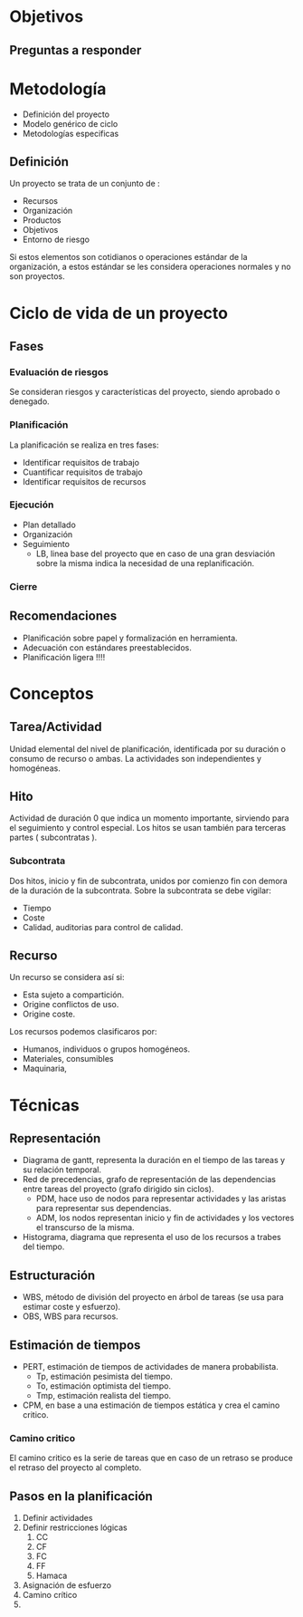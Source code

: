 # Objetivos
## Preguntas a responder
# Metodología
- Definición del proyecto
- Modelo genérico de ciclo
- Metodologías especificas

## Definición
Un proyecto se trata de un conjunto de :
- Recursos
- Organización
- Productos
- Objetivos
- Entorno de riesgo

Si estos elementos son cotidianos o operaciones estándar de la organización, a estos estándar se les considera operaciones normales y no son proyectos.
# Ciclo de vida de un proyecto
## Fases
### Evaluación de riesgos
Se consideran riesgos y características del proyecto, siendo aprobado o denegado.
### Planificación
La planificación se realiza en tres fases:
- Identificar requisitos de trabajo
- Cuantificar requisitos de trabajo
- Identificar requisitos de recursos

### Ejecución
- Plan detallado
- Organización
- Seguimiento
	- LB, linea base del proyecto que en caso de una gran desviación sobre la misma indica la necesidad de una replanificación.

### Cierre
## Recomendaciones
- Planificación sobre papel y formalización en herramienta.
- Adecuación con estándares preestablecidos.
- Planificación ligera !!!!

# Conceptos
## Tarea/Actividad
Unidad elemental del nivel de planificación, identificada por su duración o consumo de recurso o ambas.
La actividades son independientes y homogéneas.
## Hito
Actividad de duración 0 que indica un momento importante, sirviendo para el seguimiento y control especial. Los hitos se usan también para terceras partes ( subcontratas ).
### Subcontrata
Dos hitos, inicio y fin de subcontrata, unidos por comienzo fin con demora de la duración de la subcontrata. Sobre la subcontrata se debe vigilar:
- Tiempo
- Coste
- Calidad, auditorias para control de calidad.

## Recurso
Un recurso se considera así si:
- Esta sujeto a compartición.
- Origine conflictos de uso.
- Origine coste.

Los recursos podemos clasificaros por:
- Humanos, individuos o grupos homogéneos.
- Materiales, consumibles
- Maquinaria, 

# Técnicas
## Representación
- Diagrama de gantt, representa la duración en el tiempo de las tareas y su relación temporal.
- Red de precedencias, grafo de representación de las dependencias entre tareas del proyecto (grafo dirigido sin ciclos).
	- PDM, hace uso de nodos para representar actividades y las aristas para representar sus dependencias.
	- ADM, los nodos representan inicio y fin de actividades y los vectores el transcurso de la misma.
- Histograma, diagrama que representa el uso de los recursos a trabes del tiempo.

## Estructuración
- WBS, método de división del proyecto en árbol de tareas (se usa para estimar coste y esfuerzo).
- OBS, WBS para recursos.

## Estimación de tiempos
- PERT, estimación de tiempos de actividades de manera probabilista.
	- Tp, estimación pesimista del tiempo.
	- To, estimación optimista del tiempo.
	- Tmp, estimación realista del tiempo.
- CPM, en base a una estimación de tiempos estática y crea el camino critico.

### Camino critico
El camino critico es la serie de tareas que en caso de un retraso se produce el retraso del proyecto al completo.
## Pasos en la planificación
1. Definir actividades
2. Definir restricciones lógicas
	1. CC
	2. CF
	3. FC
	4. FF
	5. Hamaca
3. Asignación de esfuerzo
4. Camino crítico
5. 